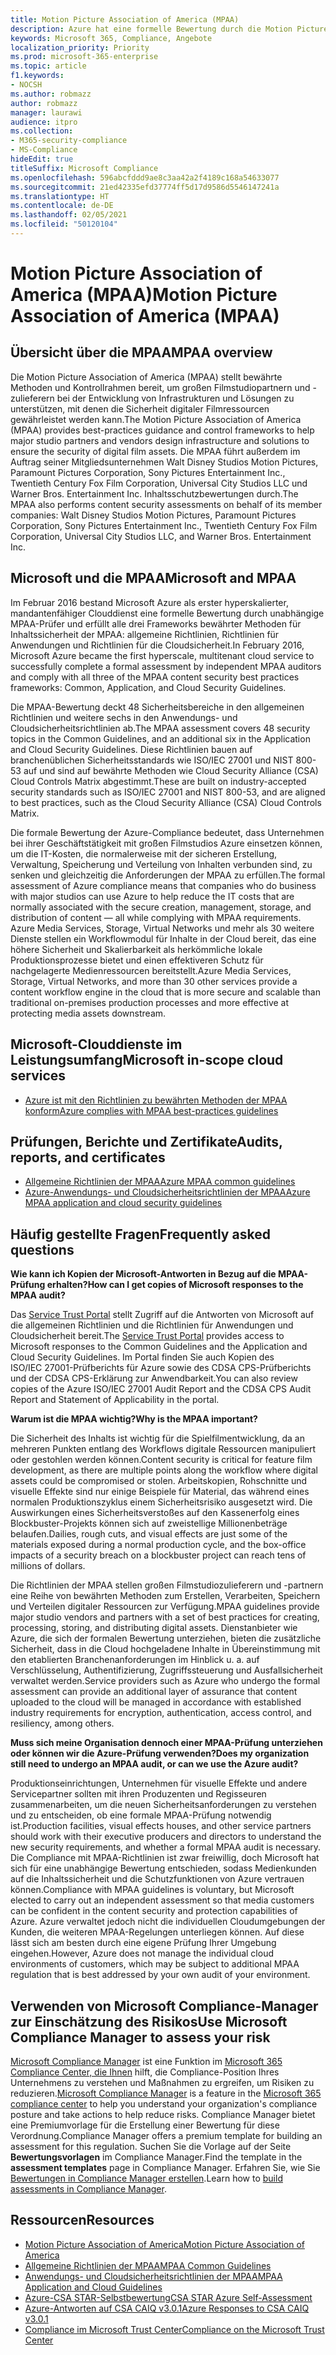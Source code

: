 ```yaml
---
title: Motion Picture Association of America (MPAA)
description: Azure hat eine formelle Bewertung durch die Motion Picture Association of America erfolgreich abgeschlossen.
keywords: Microsoft 365, Compliance, Angebote
localization_priority: Priority
ms.prod: microsoft-365-enterprise
ms.topic: article
f1.keywords:
- NOCSH
ms.author: robmazz
author: robmazz
manager: laurawi
audience: itpro
ms.collection:
- M365-security-compliance
- MS-Compliance
hideEdit: true
titleSuffix: Microsoft Compliance
ms.openlocfilehash: 596abcfddd9ae8c3aa42a2f4189c168a54633077
ms.sourcegitcommit: 21ed42335efd37774ff5d17d9586d5546147241a
ms.translationtype: HT
ms.contentlocale: de-DE
ms.lasthandoff: 02/05/2021
ms.locfileid: "50120104"
---
```

# <a name="motion-picture-association-of-america-mpaa"></a><span data-ttu-id="be846-104">Motion Picture Association of America (MPAA)</span><span class="sxs-lookup"><span data-stu-id="be846-104">Motion Picture Association of America (MPAA)</span></span>

## <a name="mpaa-overview"></a><span data-ttu-id="be846-105">Übersicht über die MPAA</span><span class="sxs-lookup"><span data-stu-id="be846-105">MPAA overview</span></span>

<span data-ttu-id="be846-106">Die Motion Picture Association of America (MPAA) stellt bewährte Methoden und Kontrollrahmen bereit, um großen Filmstudiopartnern und -zulieferern bei der Entwicklung von Infrastrukturen und Lösungen zu unterstützen, mit denen die Sicherheit digitaler Filmressourcen gewährleistet werden kann.</span><span class="sxs-lookup"><span data-stu-id="be846-106">The Motion Picture Association of America (MPAA) provides best-practices guidance and control frameworks to help major studio partners and vendors design infrastructure and solutions to ensure the security of digital film assets.</span></span> <span data-ttu-id="be846-107">Die MPAA führt außerdem im Auftrag seiner Mitgliedsunternehmen Walt Disney Studios Motion Pictures, Paramount Pictures Corporation, Sony Pictures Entertainment Inc., Twentieth Century Fox Film Corporation, Universal City Studios LLC und Warner Bros. Entertainment Inc. Inhaltsschutzbewertungen durch.</span><span class="sxs-lookup"><span data-stu-id="be846-107">The MPAA also performs content security assessments on behalf of its member companies: Walt Disney Studios Motion Pictures, Paramount Pictures Corporation, Sony Pictures Entertainment Inc., Twentieth Century Fox Film Corporation, Universal City Studios LLC, and Warner Bros. Entertainment Inc.</span></span>

## <a name="microsoft-and-mpaa"></a><span data-ttu-id="be846-108">Microsoft und die MPAA</span><span class="sxs-lookup"><span data-stu-id="be846-108">Microsoft and MPAA</span></span>

<span data-ttu-id="be846-109">Im Februar 2016 bestand Microsoft Azure als erster hyperskalierter, mandantenfähiger Clouddienst eine formelle Bewertung durch unabhängige MPAA-Prüfer und erfüllt alle drei Frameworks bewährter Methoden für Inhaltssicherheit der MPAA: allgemeine Richtlinien, Richtlinien für Anwendungen und Richtlinien für die Cloudsicherheit.</span><span class="sxs-lookup"><span data-stu-id="be846-109">In February 2016, Microsoft Azure became the first hyperscale, multitenant cloud service to successfully complete a formal assessment by independent MPAA auditors and comply with all three of the MPAA content security best practices frameworks: Common, Application, and Cloud Security Guidelines.</span></span>

<span data-ttu-id="be846-110">Die MPAA-Bewertung deckt 48 Sicherheitsbereiche in den allgemeinen Richtlinien und weitere sechs in den Anwendungs- und Cloudsicherheitsrichtlinien ab.</span><span class="sxs-lookup"><span data-stu-id="be846-110">The MPAA assessment covers 48 security topics in the Common Guidelines, and an additional six in the Application and Cloud Security Guidelines.</span></span> <span data-ttu-id="be846-111">Diese Richtlinien bauen auf branchenüblichen Sicherheitsstandards wie ISO/IEC 27001 und NIST 800-53 auf und sind auf bewährte Methoden wie Cloud Security Alliance (CSA) Cloud Controls Matrix abgestimmt.</span><span class="sxs-lookup"><span data-stu-id="be846-111">These are built on industry-accepted security standards such as ISO/IEC 27001 and NIST 800-53, and are aligned to best practices, such as the Cloud Security Alliance (CSA) Cloud Controls Matrix.</span></span>

<span data-ttu-id="be846-112">Die formale Bewertung der Azure-Compliance bedeutet, dass Unternehmen bei ihrer Geschäftstätigkeit mit großen Filmstudios Azure einsetzen können, um die IT-Kosten, die normalerweise mit der sicheren Erstellung, Verwaltung, Speicherung und Verteilung von Inhalten verbunden sind, zu senken und gleichzeitig die Anforderungen der MPAA zu erfüllen.</span><span class="sxs-lookup"><span data-stu-id="be846-112">The formal assessment of Azure compliance means that companies who do business with major studios can use Azure to help reduce the IT costs that are normally associated with the secure creation, management, storage, and distribution of content — all while complying with MPAA requirements.</span></span> <span data-ttu-id="be846-113">Azure Media Services, Storage, Virtual Networks und mehr als 30 weitere Dienste stellen ein Workflowmodul für Inhalte in der Cloud bereit, das eine höhere Sicherheit und Skalierbarkeit als herkömmliche lokale Produktionsprozesse bietet und einen effektiveren Schutz für nachgelagerte Medienressourcen bereitstellt.</span><span class="sxs-lookup"><span data-stu-id="be846-113">Azure Media Services, Storage, Virtual Networks, and more than 30 other services provide a content workflow engine in the cloud that is more secure and scalable than traditional on-premises production processes and more effective at protecting media assets downstream.</span></span>

## <a name="microsoft-in-scope-cloud-services"></a><span data-ttu-id="be846-114">Microsoft-Clouddienste im Leistungsumfang</span><span class="sxs-lookup"><span data-stu-id="be846-114">Microsoft in-scope cloud services</span></span>

- [<span data-ttu-id="be846-115">Azure ist mit den Richtlinien zu bewährten Methoden der MPAA konform</span><span class="sxs-lookup"><span data-stu-id="be846-115">Azure complies with MPAA best-practices guidelines</span></span>](https://aka.ms/AzureCompliance)

## <a name="audits-reports-and-certificates"></a><span data-ttu-id="be846-116">Prüfungen, Berichte und Zertifikate</span><span class="sxs-lookup"><span data-stu-id="be846-116">Audits, reports, and certificates</span></span>

- [<span data-ttu-id="be846-117">Allgemeine Richtlinien der MPAA</span><span class="sxs-lookup"><span data-stu-id="be846-117">Azure MPAA common guidelines</span></span>](https://aka.ms/AzureMPAACommonGuidelines)
- [<span data-ttu-id="be846-118">Azure-Anwendungs- und Cloudsicherheitsrichtlinien der MPAA</span><span class="sxs-lookup"><span data-stu-id="be846-118">Azure MPAA application and cloud security guidelines</span></span>](https://aka.ms/AzureMPAAApplicationandCloudSecurityGuidelines)

## <a name="frequently-asked-questions"></a><span data-ttu-id="be846-119">Häufig gestellte Fragen</span><span class="sxs-lookup"><span data-stu-id="be846-119">Frequently asked questions</span></span>

<span data-ttu-id="be846-120">**Wie kann ich Kopien der Microsoft-Antworten in Bezug auf die MPAA-Prüfung erhalten?**</span><span class="sxs-lookup"><span data-stu-id="be846-120">**How can I get copies of Microsoft responses to the MPAA audit?**</span></span>

<span data-ttu-id="be846-121">Das [Service Trust Portal](https://aka.ms/stphelp) stellt Zugriff auf die Antworten von Microsoft auf die allgemeinen Richtlinien und die Richtlinien für Anwendungen und Cloudsicherheit bereit.</span><span class="sxs-lookup"><span data-stu-id="be846-121">The [Service Trust Portal](https://aka.ms/stphelp) provides access to Microsoft responses to the Common Guidelines and the Application and Cloud Security Guidelines.</span></span> <span data-ttu-id="be846-122">Im Portal finden Sie auch Kopien des ISO/IEC 27001-Prüfberichts für Azure sowie des CDSA CPS-Prüfberichts und der CDSA CPS-Erklärung zur Anwendbarkeit.</span><span class="sxs-lookup"><span data-stu-id="be846-122">You can also review copies of the Azure ISO/IEC 27001 Audit Report and the CDSA CPS Audit Report and Statement of Applicability in the portal.</span></span>

<span data-ttu-id="be846-123">**Warum ist die MPAA wichtig?**</span><span class="sxs-lookup"><span data-stu-id="be846-123">**Why is the MPAA important?**</span></span>

<span data-ttu-id="be846-124">Die Sicherheit des Inhalts ist wichtig für die Spielfilmentwicklung, da an mehreren Punkten entlang des Workflows digitale Ressourcen manipuliert oder gestohlen werden können.</span><span class="sxs-lookup"><span data-stu-id="be846-124">Content security is critical for feature film development, as there are multiple points along the workflow where digital assets could be compromised or stolen.</span></span> <span data-ttu-id="be846-125">Arbeitskopien, Rohschnitte und visuelle Effekte sind nur einige Beispiele für Material, das während eines normalen Produktionszyklus einem Sicherheitsrisiko ausgesetzt wird. Die Auswirkungen eines Sicherheitsverstoßes auf den Kassenerfolg eines Blockbuster-Projekts können sich auf zweistellige Millionenbeträge belaufen.</span><span class="sxs-lookup"><span data-stu-id="be846-125">Dailies, rough cuts, and visual effects are just some of the materials exposed during a normal production cycle, and the box-office impacts of a security breach on a blockbuster project can reach tens of millions of dollars.</span></span>

<span data-ttu-id="be846-126">Die Richtlinien der MPAA stellen großen Filmstudiozulieferern und -partnern eine Reihe von bewährten Methoden zum Erstellen, Verarbeiten, Speichern und Verteilen digitaler Ressourcen zur Verfügung.</span><span class="sxs-lookup"><span data-stu-id="be846-126">MPAA guidelines provide major studio vendors and partners with a set of best practices for creating, processing, storing, and distributing digital assets.</span></span> <span data-ttu-id="be846-127">Dienstanbieter wie Azure, die sich der formalen Bewertung unterziehen, bieten die zusätzliche Sicherheit, dass in die Cloud hochgeladene Inhalte in Übereinstimmung mit den etablierten Branchenanforderungen im Hinblick u. a. auf Verschlüsselung, Authentifizierung, Zugriffssteuerung und Ausfallsicherheit verwaltet werden.</span><span class="sxs-lookup"><span data-stu-id="be846-127">Service providers such as Azure who undergo the formal assessment can provide an additional layer of assurance that content uploaded to the cloud will be managed in accordance with established industry requirements for encryption, authentication, access control, and resiliency, among others.</span></span>

<span data-ttu-id="be846-128">**Muss sich meine Organisation dennoch einer MPAA-Prüfung unterziehen oder können wir die Azure-Prüfung verwenden?**</span><span class="sxs-lookup"><span data-stu-id="be846-128">**Does my organization still need to undergo an MPAA audit, or can we use the Azure audit?**</span></span>

<span data-ttu-id="be846-129">Produktionseinrichtungen, Unternehmen für visuelle Effekte und andere Servicepartner sollten mit ihren Produzenten und Regisseuren zusammenarbeiten, um die neuen Sicherheitsanforderungen zu verstehen und zu entscheiden, ob eine formale MPAA-Prüfung notwendig ist.</span><span class="sxs-lookup"><span data-stu-id="be846-129">Production facilities, visual effects houses, and other service partners should work with their executive producers and directors to understand the new security requirements, and whether a formal MPAA audit is necessary.</span></span> <span data-ttu-id="be846-130">Die Compliance mit MPAA-Richtlinien ist zwar freiwillig, doch Microsoft hat sich für eine unabhängige Bewertung entschieden, sodass Medienkunden auf die Inhaltssicherheit und die Schutzfunktionen von Azure vertrauen können.</span><span class="sxs-lookup"><span data-stu-id="be846-130">Compliance with MPAA guidelines is voluntary, but Microsoft elected to carry out an independent assessment so that media customers can be confident in the content security and protection capabilities of Azure.</span></span> <span data-ttu-id="be846-131">Azure verwaltet jedoch nicht die individuellen Cloudumgebungen der Kunden, die weiteren MPAA-Regelungen unterliegen können. Auf diese lässt sich am besten durch eine eigene Prüfung Ihrer Umgebung eingehen.</span><span class="sxs-lookup"><span data-stu-id="be846-131">However, Azure does not manage the individual cloud environments of customers, which may be subject to additional MPAA regulation that is best addressed by your own audit of your environment.</span></span>

## <a name="use-microsoft-compliance-manager-to-assess-your-risk"></a><span data-ttu-id="be846-132">Verwenden von Microsoft Compliance-Manager zur Einschätzung des Risikos</span><span class="sxs-lookup"><span data-stu-id="be846-132">Use Microsoft Compliance Manager to assess your risk</span></span>

<span data-ttu-id="be846-133">[Microsoft Compliance Manager](/microsoft-365/compliance/compliance-manager) ist eine Funktion im [Microsoft 365 Compliance Center, die Ihnen](/microsoft-365/compliance/microsoft-365-compliance-center) hilft, die Compliance-Position Ihres Unternehmens zu verstehen und Maßnahmen zu ergreifen, um Risiken zu reduzieren.</span><span class="sxs-lookup"><span data-stu-id="be846-133">[Microsoft Compliance Manager](/microsoft-365/compliance/compliance-manager) is a feature in the [Microsoft 365 compliance center](/microsoft-365/compliance/microsoft-365-compliance-center) to help you understand your organization's compliance posture and take actions to help reduce risks.</span></span> <span data-ttu-id="be846-134">Compliance Manager bietet eine Premiumvorlage für die Erstellung einer Bewertung für diese Verordnung.</span><span class="sxs-lookup"><span data-stu-id="be846-134">Compliance Manager offers a premium template for building an assessment for this regulation.</span></span> <span data-ttu-id="be846-135">Suchen Sie die Vorlage auf der Seite **Bewertungsvorlagen** im Compliance Manager.</span><span class="sxs-lookup"><span data-stu-id="be846-135">Find the template in the **assessment templates** page in Compliance Manager.</span></span> <span data-ttu-id="be846-136">Erfahren Sie, wie Sie [Bewertungen in Compliance Manager erstellen](/microsoft-365/compliance/compliance-manager-assessments).</span><span class="sxs-lookup"><span data-stu-id="be846-136">Learn how to [build assessments in Compliance Manager](/microsoft-365/compliance/compliance-manager-assessments).</span></span>

## <a name="resources"></a><span data-ttu-id="be846-137">Ressourcen</span><span class="sxs-lookup"><span data-stu-id="be846-137">Resources</span></span>

- [<span data-ttu-id="be846-138">Motion Picture Association of America</span><span class="sxs-lookup"><span data-stu-id="be846-138">Motion Picture Association of America</span></span>](https://www.mpaa.org/)
- [<span data-ttu-id="be846-139">Allgemeine Richtlinien der MPAA</span><span class="sxs-lookup"><span data-stu-id="be846-139">MPAA Common Guidelines</span></span>](https://www.mpaa.org/wp-content/uploads/2015/11/MPAA-Best-Practices-Common-Guidelines_V3_0_2015_04_02_FINAL-r7.pdf)
- [<span data-ttu-id="be846-140">Anwendungs- und Cloudsicherheitsrichtlinien der MPAA</span><span class="sxs-lookup"><span data-stu-id="be846-140">MPAA Application and Cloud Guidelines</span></span>](https://www.mpaa.org/wp-content/uploads/2015/12/MPAA-Best-Practices-App-and-Cloud_V1-0-20150507-RELEASE-CANDIDATE-6.docx)
- [<span data-ttu-id="be846-141">Azure-CSA STAR-Selbstbewertung</span><span class="sxs-lookup"><span data-stu-id="be846-141">CSA STAR Azure Self-Assessment</span></span>](https://www.microsoft.com/TrustCenter/Compliance/CSA-self-assessment)
- [<span data-ttu-id="be846-142">Azure-Antworten auf CSA CAIQ v3.0.1</span><span class="sxs-lookup"><span data-stu-id="be846-142">Azure Responses to CSA CAIQ v3.0.1</span></span>](https://gallery.technet.microsoft.com/Azure-Responses-to-CSA-46034a11)
- [<span data-ttu-id="be846-143">Compliance im Microsoft Trust Center</span><span class="sxs-lookup"><span data-stu-id="be846-143">Compliance on the Microsoft Trust Center</span></span>](https://www.microsoft.com/trust-center/compliance/compliance-overview)
